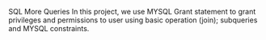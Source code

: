 SQL More Queries
In this project, we use MYSQL Grant statement to grant privileges and permissions to user using basic operation (join); subqueries and MYSQL constraints.
